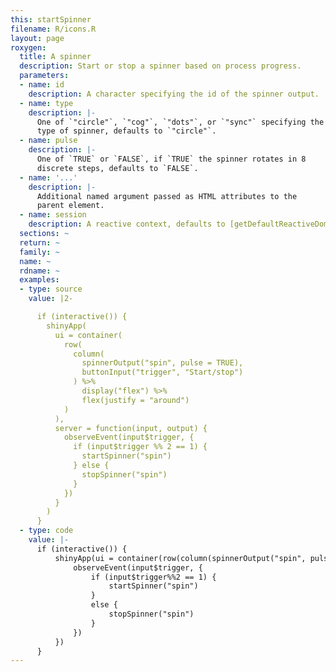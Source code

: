 ```yaml
---
this: startSpinner
filename: R/icons.R
layout: page
roxygen:
  title: A spinner
  description: Start or stop a spinner based on process progress.
  parameters:
  - name: id
    description: A character specifying the id of the spinner output.
  - name: type
    description: |-
      One of `"circle"`, `"cog"`, `"dots"`, or `"sync"` specifying the
      type of spinner, defaults to `"circle"`.
  - name: pulse
    description: |-
      One of `TRUE` or `FALSE`, if `TRUE` the spinner rotates in 8
      discrete steps, defaults to `FALSE`.
  - name: '...'
    description: |-
      Additional named argument passed as HTML attributes to the
      parent element.
  - name: session
    description: A reactive context, defaults to [getDefaultReactiveDomain())](/yonder/0.0.5/getDefaultReactiveDomain()).html).
  sections: ~
  return: ~
  family: ~
  name: ~
  rdname: ~
  examples:
  - type: source
    value: |2-

      if (interactive()) {
        shinyApp(
          ui = container(
            row(
              column(
                spinnerOutput("spin", pulse = TRUE),
                buttonInput("trigger", "Start/stop")
              ) %>%
                display("flex") %>%
                flex(justify = "around")
            )
          ),
          server = function(input, output) {
            observeEvent(input$trigger, {
              if (input$trigger %% 2 == 1) {
                startSpinner("spin")
              } else {
                stopSpinner("spin")
              }
            })
          }
        )
      }
  - type: code
    value: |-
      if (interactive()) {
          shinyApp(ui = container(row(column(spinnerOutput("spin", pulse = TRUE), buttonInput("trigger", "Start/stop")) %>% display("flex") %>% flex(justify = "around"))), server = function(input, output) {
              observeEvent(input$trigger, {
                  if (input$trigger%%2 == 1) {
                      startSpinner("spin")
                  }
                  else {
                      stopSpinner("spin")
                  }
              })
          })
      }
---
```

